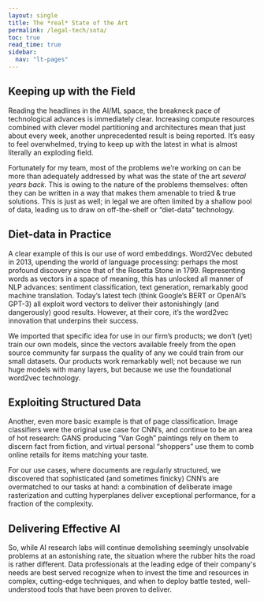 ```yaml
---
layout: single
title: The *real* State of the Art
permalink: /legal-tech/sota/
toc: true
read_time: true
sidebar:
  nav: "lt-pages"
---
```


<!-- # State of the Art -->

## Keeping up with the Field

Reading the headlines in the AI/ML space, the breakneck pace of technological advances is immediately clear. Increasing compute resources combined with clever model partitioning and architectures mean that just about every week, another unprecedented result is being reported. It’s easy to feel overwhelmed, trying to keep up with the latest in what is almost literally an exploding field.

Fortunately for my team, most of the problems we’re working on can be more than adequately addressed by what was the state of the art *several years back.*  This is owing to the nature of the problems themselves: often they can be written in a way that makes them amenable to tried & true solutions.  This is just as well; in legal we are often limited by a shallow pool of data, leading us to draw on off-the-shelf or “diet-data” technology.

## Diet-data in Practice

A clear example of this is our use of word embeddings.  Word2Vec debuted in 2013, upending the world of language processing: perhaps the most profound discovery since that of the Rosetta Stone in 1799.  Representing words as vectors in a space of meaning, this has unlocked all manner of NLP advances: sentiment classification, text generation, remarkably good machine translation.  Today’s latest tech (think Google’s BERT or OpenAI’s GPT-3) all exploit word vectors to deliver their astonishingly (and dangerously) good results.  However, at their core, it’s the word2vec innovation that underpins their success.

We imported that specific idea for use in our firm’s products; we don’t (yet) train our own models, since the vectors available freely from the open source community far surpass the quality of any we could train from our small datasets.  Our products work remarkably well; not because we run huge models with many layers, but because we use the foundational word2vec technology.

## Exploiting Structured Data

Another, even more basic example is that of page classification.  Image classifiers were the original use case for CNN’s, and continue to be an area of hot research: GANS producing “Van Gogh” paintings rely on them to discern fact from fiction, and virtual personal “shoppers” use them to comb online retails for items matching your taste.

For our use cases, where documents are regularly structured, we discovered that sophisticated (and sometimes finicky) CNN’s are overmatched to our tasks at hand: a combination of deliberate image rasterization and cutting hyperplanes deliver exceptional performance, for a fraction of the complexity.

## Delivering Effective AI

So, while AI research labs will continue demolishing seemingly unsolvable problems at an astonishing rate,  the situation where the rubber hits the road is rather different.  Data professionals at the leading edge of their company's needs are best served recognize when to invest the time and resources in complex, cutting-edge techniques, and when to deploy battle tested, well-understood tools that have been proven to deliver.